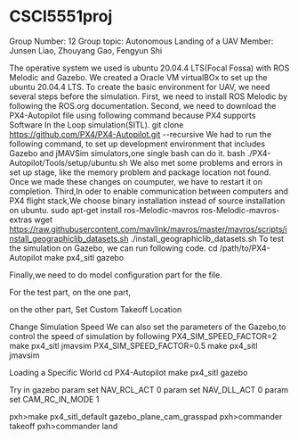 # CSCI5551proj
Group Number: 12
Group topic: Autonomous Landing of a UAV
Member: Junsen Liao,
	Zhouyang Gao,
	Fengyun Shi

The operative system we used is ubuntu 20.04.4 LTS(Focal Fossa) with ROS Melodic and Gazebo.
We created a Oracle VM virtualBOx to set up the ubuntu 20.04.4 LTS.
To create the basic environment for UAV, we need several steps before the simulation.
First, we need to install ROS Melodic by following the ROS.org documentation.
Second, we need to download the PX4-Autopilot file using following command because PX4 supports Software In the Loop simulation(SITL).
git clone https://github.com/PX4/PX4-Autopilot.git --recursive
We had to run the following command, to set up development environment that includes Gazebo and jMAVSim simulators,one single bash can do it.
bash ./PX4-Autopilot/Tools/setup/ubuntu.sh
We also met some problems and errors in set up stage, like the memory problem and package location not found.
Once we made these changes on coumputer, we have to restart it on completion.
Third,In oder to enable communication between computers and PX4 flight stack,We choose binary installation instead of source installation on ubuntu.
sudo apt-get install ros-Melodic-mavros ros-Melodic-mavros-extras
wget https://raw.githubusercontent.com/mavlink/mavros/master/mavros/scripts/install_geographiclib_datasets.sh
./install_geographiclib_datasets.sh
To test the simulation on Gazebo, we can run following code.
cd /path/to/PX4-Autopilot
make px4_sitl gazebo

Finally,we need to do model configuration part for the file.

For the test part,
on the one part,

on the other part,
 Set Custom Takeoff Location


Change Simulation Speed
We can also set the parameters of the Gazebo,to control the speed of simulation by following 
PX4_SIM_SPEED_FACTOR=2 make px4_sitl jmavsim
PX4_SIM_SPEED_FACTOR=0.5 make px4_sitl jmavsim


Loading a Specific World
cd PX4-Autopilot
make px4_sitl gazebo

Try in gazebo 
param set NAV_RCL_ACT 0
param set NAV_DLL_ACT 0
param set CAM_RC_IN_MODE 1

pxh>make px4_sitl_default gazebo_plane_cam_grasspad
pxh>commander takeoff
pxh>commander land

